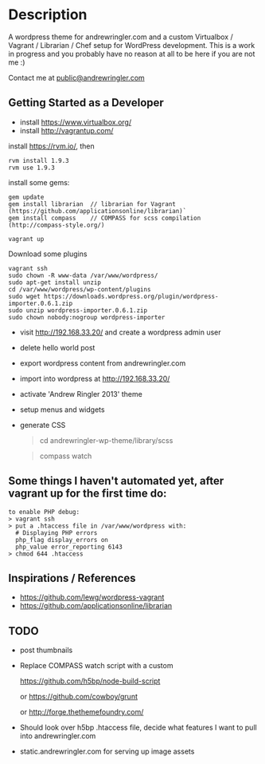 # Description

A wordpress theme for andrewringler.com and a custom Virtualbox / Vagrant / Librarian / Chef setup for WordPress development. 
This is a work in progress and you probably have no reason at all to be here if you are not me :)

Contact me at [public@andrewringler.com](mailto:public@andrewringler.com "public@andrewringler.com")

## Getting Started as a Developer

* install https://www.virtualbox.org/
* install http://vagrantup.com/

install https://rvm.io/, then
    
	rvm install 1.9.3
    rvm use 1.9.3

install some gems:
   
	gem update
    gem install librarian  // librarian for Vagrant (https://github.com/applicationsonline/librarian)`
    gem install compass    // COMPASS for scss compilation (http://compass-style.org/)
    
`vagrant up`

Download some plugins

	vagrant ssh
	sudo chown -R www-data /var/www/wordpress/
	sudo apt-get install unzip
	cd /var/www/wordpress/wp-content/plugins
	sudo wget https://downloads.wordpress.org/plugin/wordpress-importer.0.6.1.zip
	sudo unzip wordpress-importer.0.6.1.zip
	sudo chown nobody:nogroup wordpress-importer


* visit http://192.168.33.20/ and create a wordpress admin user
* delete hello world post
* export wordpress content from andrewringler.com
* import into wordpress at http://192.168.33.20/
* activate 'Andrew Ringler 2013' theme
* setup menus and widgets
* generate CSS
    
    > cd andrewringler-wp-theme/library/scss 
    
    > compass watch
    
## Some things I haven't automated yet, after vagrant up for the first time do:

    to enable PHP debug:
    > vagrant ssh
    > put a .htaccess file in /var/www/wordpress with:
      # Displaying PHP errors
      php_flag display_errors on
      php_value error_reporting 6143    
    > chmod 644 .htaccess

## Inspirations / References

* https://github.com/lewg/wordpress-vagrant
* https://github.com/applicationsonline/librarian

## TODO
* post thumbnails
* Replace COMPASS watch script with a custom
    
    https://github.com/h5bp/node-build-script
    
    or https://github.com/cowboy/grunt
    
    or http://forge.thethemefoundry.com/
    
* Should look over h5bp .htaccess file, decide what features I want to pull into andrewringler.com
* static.andrewringler.com for serving up image assets
